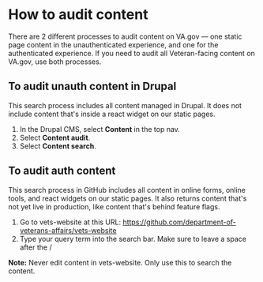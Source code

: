 # How to audit content 

There are 2 different processes to audit content on VA.gov — one static page content in the unauthenticated experience, and one for the authenticated experience. If you need to audit all Veteran-facing content on VA.gov, use both processes.

## To audit unauth content in Drupal
This search process includes all content managed in Drupal. It does not include content that's inside a react widget on our static pages. 

1. In the Drupal CMS, select **Content** in the top nav.
2. Select **Content audit**.
3. Select **Content search**.

## To audit auth content
This search process in GitHub includes all content in online forms, online tools, and react widgets on our static pages. It also returns content that's not yet live in production, like content that's behind feature flags. 

1. Go to vets-website at this URL: https://github.com/department-of-veterans-affairs/vets-website
2. Type your query term into the search bar. Make sure to leave a space after the /

**Note:** Never edit content in vets-website. Only use this to search the content.
